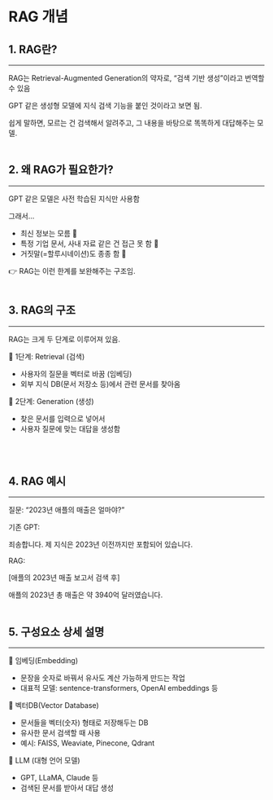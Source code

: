 # RAG 개념

## 1. RAG란?

----
RAG는 Retrieval-Augmented Generation의 약자로, “검색 기반 생성”이라고 번역할 수 있음

GPT 같은 생성형 모델에 지식 검색 기능을 붙인 것이라고 보면 됨.

쉽게 말하면,  모르는 건 검색해서 알려주고, 그 내용을 바탕으로 똑똑하게 대답해주는 모델.
<br>
<br>

## 2. 왜 RAG가 필요한가?

---
GPT 같은 모델은 사전 학습된 지식만 사용함

그래서…
* 최신 정보는 모름 📅 
* 특정 기업 문서, 사내 자료 같은 건 접근 못 함 🔐 
* 거짓말(=할루시네이션)도 종종 함 🤥

👉 RAG는 이런 한계를 보완해주는 구조임.
<br>
<br>

## 3. RAG의 구조

---
RAG는 크게 두 단계로 이루어져 있음.

📌 1단계: Retrieval (검색)
* 사용자의 질문을 벡터로 바꿈 (임베딩)
* 외부 지식 DB(문서 저장소 등)에서 관련 문서를 찾아옴

📌 2단계: Generation (생성)
* 찾은 문서를 입력으로 넣어서 
* 사용자 질문에 맞는 대답을 생성함
<br>
<br>


## 4. RAG 예시

---
질문: “2023년 애플의 매출은 얼마야?”

기존 GPT:

죄송합니다. 제 지식은 2023년 이전까지만 포함되어 있습니다.

RAG:

[애플의 2023년 매출 보고서 검색 후]  

애플의 2023년 총 매출은 약 3940억 달러였습니다.
<br>
<br>

## 5. 구성요소 상세 설명

---
🔹 임베딩(Embedding)
* 문장을 숫자로 바꿔서 유사도 계산 가능하게 만드는 작업 
* 대표적 모델: sentence-transformers, OpenAI embeddings 등

🔹 벡터DB(Vector Database)
* 문서들을 벡터(숫자) 형태로 저장해두는 DB 
* 유사한 문서 검색할 때 사용 
* 예시: FAISS, Weaviate, Pinecone, Qdrant

🔹 LLM (대형 언어 모델)
* GPT, LLaMA, Claude 등 
* 검색된 문서를 받아서 대답 생성
